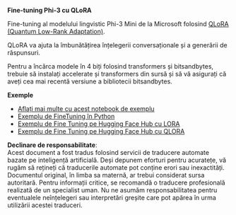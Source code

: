**Fine-tuning Phi-3 cu QLoRA**

Fine-tuning al modelului lingvistic Phi-3 Mini de la Microsoft folosind [QLoRA (Quantum Low-Rank Adaptation)](https://github.com/artidoro/qlora).

QLoRA va ajuta la îmbunătățirea înțelegerii conversaționale și a generării de răspunsuri.

Pentru a încărca modele în 4 biți folosind transformers și bitsandbytes, trebuie să instalați accelerate și transformers din sursă și să vă asigurați că aveți cea mai recentă versiune a bibliotecii bitsandbytes.

**Exemple**
- [Aflați mai multe cu acest notebook de exemplu](../../../../code/03.Finetuning/Phi_3_Inference_Finetuning.ipynb)
- [Exemplu de FineTuning în Python](../../../../code/03.Finetuning/FineTrainingScript.py)
- [Exemplu de Fine Tuning pe Hugging Face Hub cu LORA](../../../../code/03.Finetuning/Phi-3-finetune-lora-python.ipynb)
- [Exemplu de Fine Tuning pe Hugging Face Hub cu QLORA](../../../../code/03.Finetuning/Phi-3-finetune-qlora-python.ipynb)

**Declinare de responsabilitate**:  
Acest document a fost tradus folosind servicii de traducere automate bazate pe inteligență artificială. Deși depunem eforturi pentru acuratețe, vă rugăm să rețineți că traducerile automate pot conține erori sau inexactități. Documentul original, în limba sa maternă, ar trebui considerat sursa autoritară. Pentru informații critice, se recomandă o traducere profesională realizată de un specialist uman. Nu ne asumăm responsabilitatea pentru eventualele neînțelegeri sau interpretări greșite care pot apărea în urma utilizării acestei traduceri.